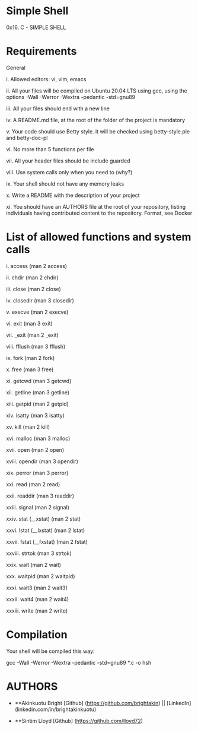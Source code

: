 # Simple Shell

0x16. C - SIMPLE SHELL

# Requirements

General

i. Allowed editors: vi, vim, emacs

ii. All your files will be compiled on Ubuntu 20.04 LTS using gcc, using the options -Wall -Werror -Wextra -pedantic -std=gnu89

iii. All your files should end with a new line

iv. A README.md file, at the root of the folder of the project is mandatory 

v. Your code should use Betty style. it will be checked using betty-style.ple and betty-doc-pl

vi. No more than 5 functions per file

vii. All your header files should be include guarded

viii. Use system calls only when you need to (why?)

ix. Your shell should not have any memory leaks

x. Write a README with the description of your project

xi. You should have an AUTHORS file at the root of your repository, listing individuals having contributed content to the repository. Format, see Docker

# List of allowed functions and system calls

i. access (man 2 access)

ii. chdir (man 2 chdir)

iii. close (man 2 close)

iv. closedir (man 3 closedir)

v. execve (man 2 execve)

vi. exit (man 3 exit)

vii. _exit (man 2 _exit)

viii. fflush (man 3 fflush)

ix. fork (man 2 fork)

x. free (man 3 free)

xi. getcwd (man 3 getcwd)

xii. getline (man 3 getline)

xiii. getpid (man 2 getpid)

xiv. isatty (man 3 isatty)

xv. kill (man 2 kill)

xvi. malloc (man 3 malloc)

xvii. open (man 2 open)

xviii. opendir (man 3 opendir)

xix. perror (man 3 perror)

xxi. read (man 2 read)

xxii. readdir (man 3 readdir)

xxiii. signal (man 2 signal)

xxiv. stat (__xstat) (man 2 stat)

xxvi. lstat (__lxstat) (man 2 lstat)

xxvii. fstat (__fxstat) (man 2 fstat)

xxviii. strtok (man 3 strtok)

xxix. wait (man 2 wait)

xxx. waitpid (man 2 waitpid)

xxxi. wait3 (man 2 wait3)

xxxii. wait4 (man 2 wait4)

xxxiii. write (man 2 write)

# Compilation
Your shell will be compiled this way:

gcc -Wall -Werror -Wextra -pedantic -std=gnu89 *.c -o hsh

# AUTHORS

* **Akinkuotu Bright [Github] (https://github.com/brightakin) || [LinkedIn] (linkedin.com/in/brightakinkuotu)

* **Sintim Lloyd [Github] (https://github.com/lloyd72) 

